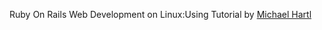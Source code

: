 Ruby On Rails Web Development on Linux:Using Tutorial by
[Michael Hartl](http://rubyonrails.org/tutorial)
